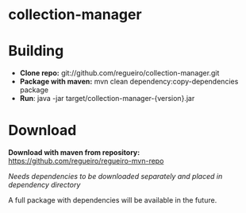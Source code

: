collection-manager
==================

# Building

* **Clone repo:** git://github.com/regueiro/collection-manager.git
* **Package with maven:** mvn clean dependency:copy-dependencies package
* **Run**: java -jar target/collection-manager-{version}.jar


# Download

**Download with maven from repository:** https://github.com/regueiro/regueiro-mvn-repo

*Needs dependencies to be downloaded separately and placed in dependency directory*


A full package with dependencies will be available in the future.
